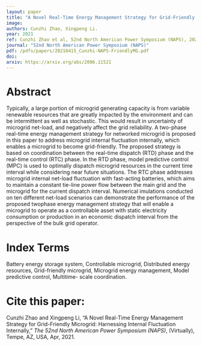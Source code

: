 ```yaml
---
layout: paper
title: "A Novel Real-Time Energy Management Strategy for Grid-Friendly Microgrid: Harnessing Internal Fluctuation Internally"
image: 
authors: Cunzhi Zhao, Xingpeng Li.
year: 2021
ref: Cunzhi Zhao et al, 52nd North American Power Symposium (NAPS), 2020. 
journal: "52nd North American Power Symposium (NAPS)"
pdf: /pdfs/papers/20210415_Cunzhi-NAPS-FriendlyMG.pdf
doi: 
arxiv: https://arxiv.org/abs/2006.11521
---
```


# Abstract

Typically, a large portion of microgrid generating capacity is from variable renewable resources that are greatly impacted by the environment and can be intermittent as well as stochastic. This would result in uncertainty of microgrid net-load, and negatively affect the grid reliability. A two-phase real-time energy management strategy for networked microgrid is proposed in this paper to address microgrid internal fluctuation internally, which enables a microgrid to become grid-friendly. The proposed strategy is based on coordination between the real-time dispatch (RTD) phase and the real-time control (RTC) phase. In the RTD phase, model predictive control (MPC) is used to optimally dispatch microgrid resources in the current time interval while considering near future situations. The RTC phase addresses microgrid internal net-load fluctuation with fast-acting batteries, which aims to maintain a constant tie-line power flow between the main grid and the microgrid for the current dispatch interval. Numerical  imulations conducted on ten different net-load scenarios can demonstrate the performance of the proposed twophase energy management strategy that will enable a microgrid to operate as a controllable asset with static electricity consumption or production in an economic dispatch interval from the perspective of the bulk grid operator.

# Index Terms
Battery energy storage system, Controllable microgrid, Distributed energy resources, Grid-friendly microgrid, Microgrid energy management, Model predictive control, Multitime- scale coordination.

# Cite this paper:
Cunzhi Zhao and Xingpeng Li, “A Novel Real-Time Energy Management Strategy for Grid-Friendly Microgrid: Harnessing Internal Fluctuation Internally,” *The 52nd North American Power Symposium (NAPS)*, (Virtually), Tempe, AZ, USA, Apr, 2021.